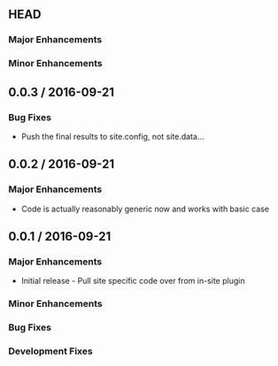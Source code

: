 ## HEAD

### Major Enhancements

### Minor Enhancements

## 0.0.3 / 2016-09-21

### Bug Fixes
 * Push the final results to site.config, not site.data...

## 0.0.2 / 2016-09-21

### Major Enhancements
 * Code is actually reasonably generic now and works with basic case
 
## 0.0.1 / 2016-09-21

### Major Enhancements
 * Initial release - Pull site specific code over from in-site plugin

### Minor Enhancements

### Bug Fixes

### Development Fixes

